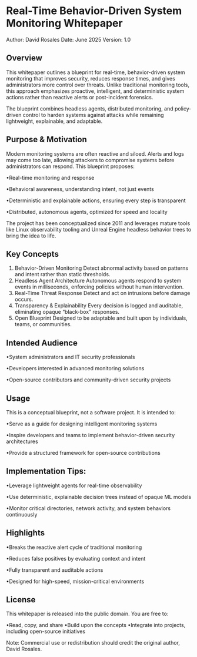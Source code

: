 # Real-Time Behavior-Driven System Monitoring Whitepaper

Author: David Rosales
Date: June 2025
Version: 1.0

## Overview

This whitepaper outlines a blueprint for real-time, behavior-driven system monitoring that improves security, reduces response times, and gives administrators more control over threats. Unlike traditional monitoring tools, this approach emphasizes proactive, intelligent, and deterministic system actions rather than reactive alerts or post-incident forensics.

The blueprint combines headless agents, distributed monitoring, and policy-driven control to harden systems against attacks while remaining lightweight, explainable, and adaptable.

## Purpose & Motivation

Modern monitoring systems are often reactive and siloed. Alerts and logs may come too late, allowing attackers to compromise systems before administrators can respond. This blueprint proposes:

•Real-time monitoring and response

•Behavioral awareness, understanding intent, not just events

•Deterministic and explainable actions, ensuring every step is transparent

•Distributed, autonomous agents, optimized for speed and locality

The project has been conceptualized since 2011 and leverages mature tools like Linux observability tooling and Unreal Engine headless behavior trees to bring the idea to life.

## Key Concepts

1) Behavior-Driven Monitoring
Detect abnormal activity based on patterns and intent rather than static thresholds.
2) Headless Agent Architecture
Autonomous agents respond to system events in milliseconds, enforcing policies without human intervention.
3) Real-Time Threat Response
Detect and act on intrusions before damage occurs.
4) Transparency & Explainability
Every decision is logged and auditable, eliminating opaque “black-box” responses.
5) Open Blueprint
Designed to be adaptable and built upon by individuals, teams, or communities.

## Intended Audience

•System administrators and IT security professionals

•Developers interested in advanced monitoring solutions

•Open-source contributors and community-driven security projects

## Usage

This is a conceptual blueprint, not a software project. It is intended to:

•Serve as a guide for designing intelligent monitoring systems

•Inspire developers and teams to implement behavior-driven security architectures

•Provide a structured framework for open-source contributions

## Implementation Tips:

•Leverage lightweight agents for real-time observability

•Use deterministic, explainable decision trees instead of opaque ML models

•Monitor critical directories, network activity, and system behaviors continuously

## Highlights

•Breaks the reactive alert cycle of traditional monitoring

•Reduces false positives by evaluating context and intent

•Fully transparent and auditable actions

•Designed for high-speed, mission-critical environments

## License

This whitepaper is released into the public domain. You are free to:

•Read, copy, and share
•Build upon the concepts
•Integrate into projects, including open-source initiatives

Note: Commercial use or redistribution should credit the original author, David Rosales.

